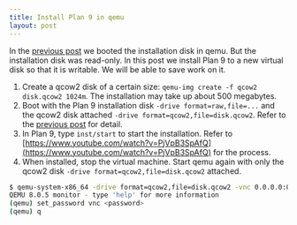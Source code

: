 ```yaml
---
title: Install Plan 9 in qemu
layout: post
---
```


In the [previous post](/2025/06/15/start-plan9-in-qemu.html) we booted the installation disk in qemu. But the installation disk was read-only. In this post we install Plan 9 to a new virtual disk so that it is writable. We will be able to save work on it.

1. Create a qcow2 disk of a certain size: `qemu-img create -f qcow2 disk.qcow2 1024m`. The installation may take up about 500 megabytes. 
2. Boot with the Plan 9 installation disk `-drive format=raw,file=...` and the qcow2 disk attached `-drive format=qcow2,file=disk.qcow2`. Refer to the [previous post](/2025/06/15/start-plan9-in-qemu.html) for detail.
3. In Plan 9, type `inst/start` to start the installation. Refer to [https://www.youtube.com/watch?v=PjVpB3SpAfQ](https://www.youtube.com/watch?v=PjVpB3SpAfQ) for the process.
4. When installed, stop the virtual machine. Start qemu again with only the qcow2 disk `-drive format=qcow2,file=disk.qcow2` attached.

```sh
$ qemu-system-x86_64 -drive format=qcow2,file=disk.qcow2 -vnc 0.0.0.0:0,password=on -monitor stdio
QEMU 8.0.5 monitor - type 'help' for more information
(qemu) set_password vnc <password>
(qemu) q
```
